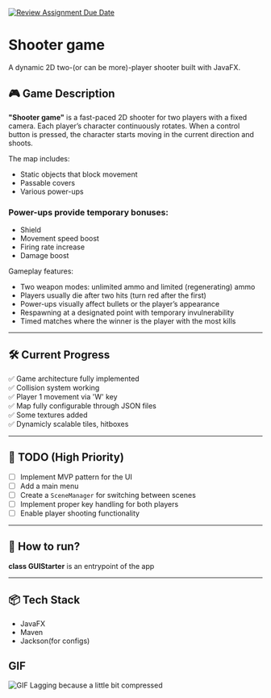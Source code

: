 [![Review Assignment Due Date](https://classroom.github.com/assets/deadline-readme-button-22041afd0340ce965d47ae6ef1cefeee28c7c493a6346c4f15d667ab976d596c.svg)](https://classroom.github.com/a/Q-troXqB)

# Shooter game

A dynamic 2D two-(or can be more)-player shooter built with JavaFX.

## 🎮 Game Description

**"Shooter game"** is a fast-paced 2D shooter for two players with a fixed camera. Each player’s character continuously rotates. When a control button is pressed, the character starts moving in the current direction and shoots.

The map includes:
- Static objects that block movement
- Passable covers
- Various power-ups

### Power-ups provide temporary bonuses:
- Shield
- Movement speed boost
- Firing rate increase
- Damage boost

Gameplay features:
- Two weapon modes: unlimited ammo and limited (regenerating) ammo
- Players usually die after two hits (turn red after the first)
- Power-ups visually affect bullets or the player’s appearance
- Respawning at a designated point with temporary invulnerability
- Timed matches where the winner is the player with the most kills

---

## 🛠️ Current Progress

✅ Game architecture fully implemented  
✅ Collision system working  
✅ Player 1 movement via 'W' key  
✅ Map fully configurable through JSON files  
✅ Some textures added  
✅ Dynamicly scalable tiles, hitboxes

---

## 🚧 TODO (High Priority)

- [ ] Implement MVP pattern for the UI
- [ ] Add a main menu
- [ ] Create a `SceneManager` for switching between scenes
- [ ] Implement proper key handling for both players
- [ ] Enable player shooting functionality

---

## 📲 How to run?
**class GUIStarter** is an entrypoint of the app

---

## 📦 Tech Stack

- JavaFX
- Maven
- Jackson(for configs)

## GIF

![GIF](https://i.imgur.com/JeUFA6A.gif)
Lagging because a little bit compressed


